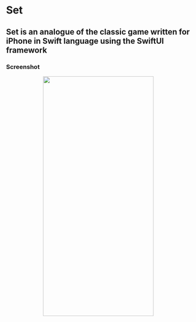 <h1>Set</h1>
<h2>Set is an analogue of the classic game written for iPhone in Swift language using the SwiftUI framework</h2>
<h3>Screenshot</h3>
<p align="center"><img src="https://github.com/user-attachments/assets/66c16db7-0f7a-4102-8740-bd0eca47b6e5" alt="" width="301.5" height="655.5"/> 
